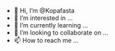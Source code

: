 - 👋 Hi, I’m @Kopafasta
- 👀 I’m interested in ...
- 🌱 I’m currently learning ...
- 💞️ I’m looking to collaborate on ...
- 📫 How to reach me ...

<!---
Kopafasta/Kopafasta is a ✨ special ✨ repository because its `README.md` (this file) appears on your GitHub profile.
You can click the Preview link to take a look at your changes.
--->
